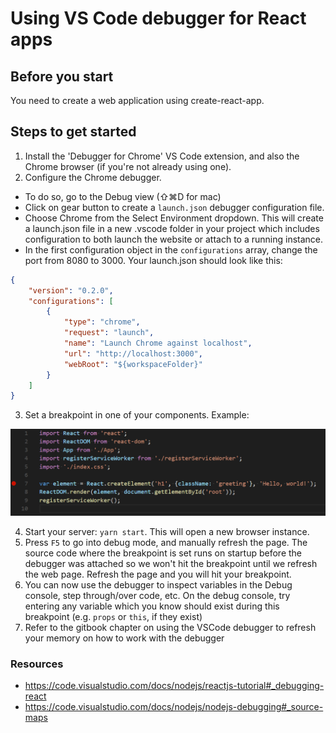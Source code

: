 # Using VS Code debugger for React apps

## Before you start

You need to create a web application using create-react-app.

## Steps to get started

1) Install the 'Debugger for Chrome' VS Code extension, and also the Chrome browser (if you're not already using one).
2) Configure the Chrome debugger.

- To do so, go to the Debug view (⇧⌘D for mac)
- Click on gear button to create a `launch.json` debugger configuration file.
- Choose Chrome from the Select Environment dropdown. This will create a launch.json file in a new .vscode folder in your project which includes configuration to both launch the website or attach to a running instance.
- In the first configuration object in the `configurations` array, change the port from 8080 to 3000. Your launch.json should look like this:

```json
{
    "version": "0.2.0",
    "configurations": [
        {
            "type": "chrome",
            "request": "launch",
            "name": "Launch Chrome against localhost",
            "url": "http://localhost:3000",
            "webRoot": "${workspaceFolder}"
        }
    ]
}
```

3) Set a breakpoint in one of your components. Example:

<img src="../../images/react_breakpoint.png" width=600>


4) Start your server: `yarn start`. This will open a new browser instance.
5) Press `F5` to go into debug mode, and manually refresh the page. The source code where the breakpoint is set runs on startup before the debugger was attached so we won't hit the breakpoint until we refresh the web page. Refresh the page and you will hit your breakpoint.
6) You can now use the debugger to inspect variables in the Debug console, step through/over code, etc. On the debug console,  try entering any variable which you know should exist during this breakpoint (e.g. `props` or `this`, if they exist)
7) Refer to the gitbook chapter on using the VSCode debugger to refresh your memory on how to work with the debugger

### Resources
- https://code.visualstudio.com/docs/nodejs/reactjs-tutorial#_debugging-react
- https://code.visualstudio.com/docs/nodejs/nodejs-debugging#_source-maps
